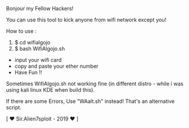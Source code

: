 Bonjour my Fellow Hackers!

You can use this tool to kick anyone from wifi network except you!

How to use :
   1. $ cd wifialgojo
   2. $ bash WifiAlgojo.sh
- input your wifi card
- copy and paste your ether number
- Have Fun !!

Sometimes WifiAlgojo.sh not working fine (in different distro - while i was using kali linux KDE when build this).

If there are some Errors, Use "WAalt.sh" instead! That's an alternative script.

[ ❤ Sir.Alien7sploit - 2019 ❤ ]
